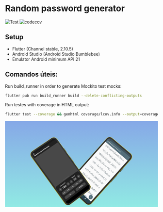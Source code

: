 # Random password generator

[![Test](https://github.com/gustavomurad/random_password_generator/actions/workflows/run-tests.yml/badge.svg?branch=main)](https://github.com/gustavomurad/random_password_generator/actions/workflows/run-tests.yml) [![codecov](https://codecov.io/gh/gustavomurad/random_password_generator/branch/main/graph/badge.svg?token=6VZOOZTYYT)](https://codecov.io/gh/gustavomurad/random_password_generator)

## Setup

- Flutter (Channel stable, 2.10.5)
- Android Studio (Android Studio Bumblebee)
- Emulator Android minimum API 21

## Comandos úteis:

Run build_runner in order to generate Mockito test mocks:

```sh
flutter pub run build_runner build --delete-conflicting-outputs
```

Run testes with coverage in HTML output:

```sh
flutter test --coverage && genhtml coverage/lcov.info --output=coverage
```

![](assets/screenshots/screenshot.png)

